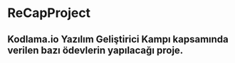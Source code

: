 # ReCapProject
## Kodlama.io Yazılım Geliştirici Kampı kapsamında verilen bazı ödevlerin yapılacağı proje.

